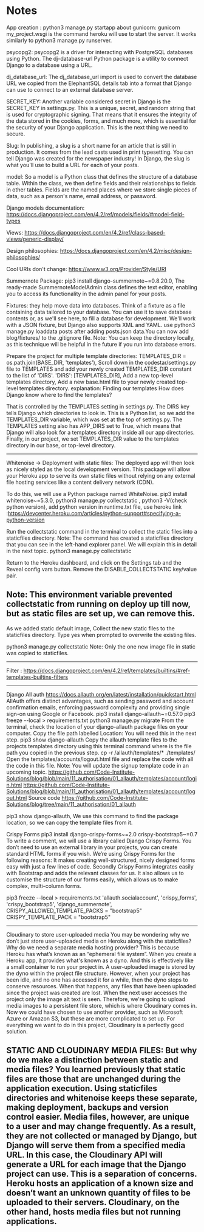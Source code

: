 # Notes
App creation : python3 manage.py startapp about
gunicorn: gunicorn my_project.wsgi is the command heroku will use to start the server. It works similarly to python3 manage.py runserver.

psycopg2: psycopg2 is a driver for interacting with PostgreSQL databases using Python. The dj-database-url Python package is a utility to connect Django to a database using a URL.

dj_database_url: The dj_database_url import is used to convert the database URL we copied from the ElephantSQL details tab into a format that Django can use to connect to an external database server.

SECRET_KEY: Another variable considered secret in Django is the SECRET_KEY in settings.py. This is a unique, secret, and random string that is used for cryptographic signing. That means that it ensures the integrity of the data stored in the cookies, forms, and much more, which is essential for the security of your Django application. This is the next thing we need to secure.

Slug: In publishing, a slug is a short name for an article that is still in production. It comes from the lead casts used in print typesetting. You can tell Django was created for the newspaper industry! In Django, the slug is what you'll use to build a URL for each of your posts.

model: So a model is a Python class that defines the structure of a database table. Within the class, we then define fields and their relationships
to fields in other tables.
Fields are the named places where we store single pieces of data, such as a person's
name, email address, or password.

 Django models documentation: https://docs.djangoproject.com/en/4.2/ref/models/fields/#model-field-types

 Views: https://docs.djangoproject.com/en/4.2/ref/class-based-views/generic-display/


 Design philosophies: https://docs.djangoproject.com/en/4.2/misc/design-philosophies/

 Cool URIs don't change: https://www.w3.org/Provider/Style/URI

Summernote Package: pip3 install django-summernote~=0.8.20.0, The ready-made SummernoteModelAdmin class defines the text editor, enabling you to access its functionality in the admin panel for your posts.

Fixtures: they help move data into databases. Think of a fixture as a file containing data tailored to your database. You can use it to save database contents or, as we'll see here, to fill a database for development. We'll work with a JSON fixture, but Django also supports XML and YAML. use python3 manage.py loaddata posts after adding posts.json data.You can now add blog/fixtures/ to the .gitignore file.
Note: You can keep the directory locally, as this technique will be helpful in the future if you run into database errors.


Prepare the project for multiple template directories: TEMPLATES_DIR = os.path.join(BASE_DIR, 'templates'), Scroll down in the codestar/settings.py file to TEMPLATES and add your newly created TEMPLATES_DIR constant to the list of 'DIRS'.
'DIRS': [TEMPLATES_DIR], Add a new top-level templates directory, Add a new base.html file to your newly created top-level templates directory.
explanation:
Finding our templates
How does Django know where to find the templates?

That is controlled by the TEMPLATES setting in settings.py.
The DIRS key tells Django which directories to look in. This is a Python list, so we add the TEMPLATES_DIR variable, which was set at the top of settings.py.
The TEMPLATES setting also has APP_DIRS set to True, which means that Django will also look for a templates directory inside all our app directories.
Finally, in our project, we set TEMPLATES_DIR value to the templates directory in our base, or top-level directory.

--------
Whitenoise -> Deployment with static files: The deployed app will then look as nicely styled as the local development version. This package will allow your Heroku app to serve its own static files without relying on any external file hosting services like a content delivery network (CDN).

To do this, we will use a Python package named WhiteNoise. pip3 install whitenoise~=5.3.0, python3 manage.py collectstatic , python3 -V(check python version), add python version in runtime.txt file, use heroku link :https://devcenter.heroku.com/articles/python-support#specifying-a-python-version

Run the collectstatic command in the terminal to collect the static files into a staticfiles directory.
Note: The command has created a staticfiles directory that you can see in the left-hand explorer panel. We will explain this in detail in the next topic.
python3 manage.py collectstatic

Return to the Heroku dashboard, and click on the Settings tab and the Reveal config vars button. Remove the DISABLE_COLLECTSTATIC key/value pair.

Note: This environment variable prevented collectstatic from running on deploy up till now, but as static files are set up, we can remove this.
--------

As we added static default image, Collect the new static files to the staticfiles directory. Type yes when prompted to overwrite the existing files.

python3 manage.py collectstatic
Note: Only the one new image file in static was copied to staticfiles.

-------------
Filter : https://docs.djangoproject.com/en/4.2/ref/templates/builtins/#ref-templates-builtins-filters

-------------
Django All auth https://docs.allauth.org/en/latest/installation/quickstart.html
AllAuth offers distinct advantages, such as sending password and account confirmation emails, enforcing password complexity and providing single sign-on using Google or Facebook.
pip3 install django-allauth~=0.57.0
pip3 freeze --local > requirements.txt
python3 manage.py migrate
From the terminal, check the location of your django-allauth package files on your computer. Copy the file path labelled Location:
You will need this in the next step.
pip3 show django-allauth
Copy the allauth template files to the projects templates directory using this terminal command where <Location> is the file path you copied in the previous step.
cp -r <Location>/allauth/templates/* ./templates/
Open the templates/accounts/logout.html file and replace the code with all the code in this file.
Note: You will update the signup template code in an upcoming topic.
https://github.com/Code-Institute-Solutions/blog/blob/main/11_authorisation/01_allauth/templates/account/login.html
https://github.com/Code-Institute-Solutions/blog/blob/main/11_authorisation/01_allauth/templates/account/logout.html
Source code
https://github.com/Code-Institute-Solutions/blog/tree/main/11_authorisation/01_allauth


pip3 show django-allauth, We use this command to find the package location, so we can copy the template files from it.

Crispy Forms
pip3 install django-crispy-forms~=2.0 crispy-bootstrap5~=0.7
To write a comment, we will use a library
called Django Crispy Forms. You don’t need to use an external library in your projects, you
can create standard HTML forms if you wish. We’re using Crispy Forms for the following reasons:
It makes creating well-structured, nicely designed
forms easy with just a few lines of code. Secondly Crispy Forms integrates easily with
Bootstrap and adds the relevant classes for us. It also allows us to customise the structure
of our forms easily, which allows us to make complex, multi-column forms.

pip3 freeze --local > requirements.txt
'allauth.socialaccount',
'crispy_forms',
'crispy_bootstrap5',
'django_summernote',
CRISPY_ALLOWED_TEMPLATE_PACKS = "bootstrap5"
CRISPY_TEMPLATE_PACK = "bootstrap5"

------------------------------------------------------
Cloudinary to store user-uploaded media
You may be wondering why we don’t just store user-uploaded media on Heroku along with the
staticfiles?
Why do we need a separate media hosting provider?
This is because Heroku has what’s known as an “ephemeral file system”.
When you create a Heroku app, it provides what's known as a dyno.
And this is effectively like a small container to run your project in.
A user-uploaded image is stored by the dyno within the project file structure.
However, when your project has been idle, and no one has accessed it for a while, then
the dyno stops to conserve resources.
When that happens, any files that have been uploaded since the project was created are
lost.
When the next user accesses the project only the image alt text is seen.
Therefore, we're going to upload media images to a persistent file store, which is where
Cloudinary comes in.
Now we could have chosen to use another provider, such as Microsoft Azure or Amazon S3, but
these are more complicated to set up.
For everything we want to do in this project, Cloudinary is a perfectly good solution.

STATIC AND CLOUDINARY MEDIA FILES:
But why do we make a distinction between static and media files?
You learned previously that static files are those that are unchanged during the application
execution.
Using staticfiles directories and whitenoise keeps these separate, making deployment, backups
and version control easier.
Media files, however, are unique to a user and may change frequently.
As a result, they are not collected or managed by Django, but Django will serve them from
a specified media URL.
In this case, the Cloudinary API will generate a URL for each image that the Django project
can use.
This is a separation of concerns.
Heroku hosts an application of a known size and doesn’t want an unknown quantity of
files to be uploaded to their servers.
Cloudinary, on the other hand, hosts media files but not running applications.
---------------------